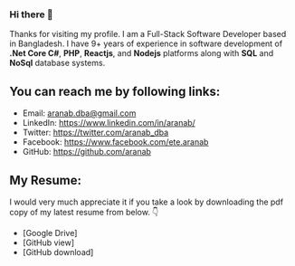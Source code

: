### Hi there 👋
Thanks for visiting my profile. I am a Full-Stack Software Developer based in Bangladesh. I have 9+ years of experience in software development of **.Net Core C#**, **PHP**, **Reactjs**, and **Nodejs** platforms along with **SQL** and **NoSql** database systems.

## You can reach me by following links:
- Email: aranab.dba@gmail.com
- LinkedIn: https://www.linkedin.com/in/aranab/
- Twitter: https://twitter.com/aranab_dba
- Facebook: https://www.facebook.com/ete.aranab
- GitHub: https://github.com/aranab

## My Resume:

 I would very much appreciate it if you take a look by downloading the pdf copy of my latest resume from below. 👇

- [Google Drive]
- [GitHub view]
- [GitHub download]

<!--
**aranab/aranab** is a ✨ _special_ ✨ repository because its `README.md` (this file) appears on your GitHub profile.

Here are some ideas to get you started:

- 🔭 I’m currently working on ...
- 🌱 I’m currently learning ...
- 👯 I’m looking to collaborate on ...
- 🤔 I’m looking for help with ...
- 💬 Ask me about ...
- 📫 How to reach me: ...
- 😄 Pronouns: ...
- ⚡ Fun fact: ...
-->
